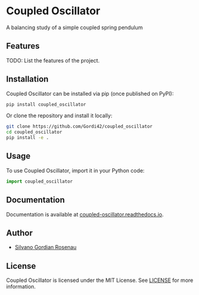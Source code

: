 # Coupled Oscillator

A balancing study of a simple coupled spring pendulum

## Features

TODO: List the features of the project.

## Installation

Coupled Oscillator can be installed via pip (once published on PyPI):

```bash
pip install coupled_oscillator
```

Or clone the repository and install it locally:

```bash
git clone https://github.com/Gordi42/coupled_oscillator
cd coupled_oscillator
pip install -e .
```

## Usage
To use Coupled Oscillator, import it in your Python code:

```python
import coupled_oscillator
```

## Documentation
Documentation is available at [coupled-oscillator.readthedocs.io](https://coupled-oscillator.readthedocs.io).


## Author
- [Silvano Gordian Rosenau](silvano.rosenau@uni-hamburg.de)

## License
Coupled Oscillator is licensed under the MIT License. See [LICENSE](LICENSE) for more information.
